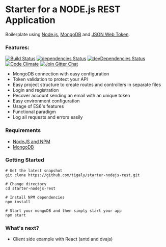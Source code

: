 Starter for a NODE.js REST Application
=======================

Boilerplate using [Node.js](https://nodejs.org/), [MongoDB](https://www.mongodb.com/) and [JSON Web Token](https://jwt.io/).

### Features:

[![Build Status](https://img.shields.io/travis/tigaly/starter-nodejs-rest.svg?style=flat)](https://travis-ci.org/tigaly/starter-nodejs-rest)
[![dependencies Status](https://david-dm.org/tigaly/starter-nodejs-rest/status.svg)](https://david-dm.org/tigaly/starter-nodejs-rest)
[![devDependencies Status](https://david-dm.org/tigaly/starter-nodejs-rest/dev-status.svg)](https://david-dm.org/tigaly/starter-nodejs-rest?type=dev)
[![Code Climate](https://codeclimate.com/github/tigaly/starter-nodejs-rest/badges/gpa.svg)](https://codeclimate.com/github/tigaly/starter-nodejs-rest)
[![Join Gitter Chat](https://img.shields.io/badge/gitter-join%20chat%20%E2%86%92-brightgreen.svg?style=flat)](https://gitter.im/tigaly/starter-nodejs-rest?utm_source=badge&utm_medium=badge&utm_campaign=pr-badge&content=body_link)


* MongoDB connection with easy configuration
* Token validation to protect your API
* Easy project structure to create routes and controllers in separate files
* Login and registration
* Recover account sending an email with an unique token
* Easy environment configuration
* Usage of ES6's features
* Functional paradigm
* Log all requests and errors easily

### Requirements
* [NodeJS and NPM](http://nodejs.org/download)
* [MongoDB](http://www.mongodb.org/downloads)

### Getting Started

    # Get the latest snapshot
    git clone https://github.com/tigaly/starter-nodejs-rest.git
    
    # Change directory
    cd starter-nodejs-rest
    
    # Install NPM dependencies
    npm install
    
    # Start your mongoDB and then simply start your app
    npm start
    
### What's next?

* Client side example with React (antd and dvajs)
